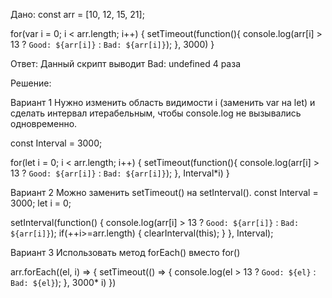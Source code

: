 Дано:
const arr = [10, 12, 15, 21];

for(var i = 0; i < arr.length; i++) {
  setTimeout(function(){
    console.log(arr[i] > 13 ? `Good: ${arr[i]}` : `Bad: ${arr[i]}`);
  }, 3000)
}

Ответ:
Данный скрипт выводит Bad: undefined 4 раза 

Решение:

Вариант 1
  Нужно изменить область видимости i (заменить var на let) и сделать интервал итерабельным, чтобы console.log не вызывались одновременно.

const Interval = 3000;

for(let i = 0; i < arr.length; i++) {
  setTimeout(function(){
    console.log(arr[i] > 13 ? `Good: ${arr[i]}` : `Bad: ${arr[i]}`);
  }, Interval*i)
}

Вариант 2
  Можно заменить setTimeout() на setInterval().
const Interval = 3000;
let i = 0;

setInterval(function() {
   console.log(arr[i] > 13 ? `Good: ${arr[i]}` : `Bad: ${arr[i]}`);
    if(++i>=arr.length) {
        clearInterval(this);
    }
}, Interval);

Вариант 3
 Использовать метод forEach() вместо for()

 arr.forEach((el, i) => {
      setTimeout(() => {
        console.log(el > 13 ? `Good: ${el}` : `Bad: ${el}`);
      }, 3000* i)
    })